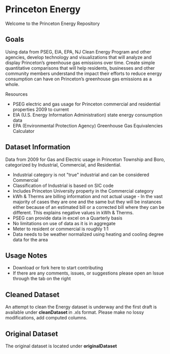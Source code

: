 # Princeton Energy

Welcome to the Princeton Energy Repository

## Goals
Using data from PSEG, EIA, EPA, NJ Clean Energy Program and other agencies, develop technology and visualizations that will analyze and display Princeton’s greenhouse gas emissions over time. Create simple quantitative comparisons that will help residents, businesses and other community members understand the impact their efforts to reduce energy consumption can have on Princeton’s greenhouse gas emissions as a whole.

Resources
- PSEG electric and gas usage for Princeton commercial and residential properties 2009 to current 
- EIA (U.S. Energy Information Administration) state energy consumption data
- EPA (Environmental Protection Agency) Greenhouse Gas Equivalencies Calculator

## Dataset Information
Data from 2009 for Gas and Electric usage in Princeton Township and Boro, categorized by Industrial, Commercial, and Residential.

- Industrial category is not "true" industrial and can be considered Commercial 
- Classification of Industrial is based on SIC code 
- Includes Princeton University property in the Commercial category
- kWh & Therms are billing information and not actual usage -  In the vast majority of cases they are one and the same but they will be instances either because of an estimated bill or a corrected bill where they can be different. This explains negative values in kWh & Therms.
- PSEG can provide data in excel on a Quarterly basis 
- No limitations on use of data as it is in aggregate 
- Meter to resident or commercial is roughly 1:1
- Data needs to be weather normalized using heating and cooling degree data for the area

## Usage Notes
- Download or fork here to start contributing
- If there are any comments, issues, or suggestions please open an Issue through the tab on the right

## Cleaned Dataset
An attempt to clean the Energy dataset is underway and the first draft is available under <b> cleanDataset </b> in .xls format. 
Please make no lossy modifications, add computed columns.

## Original Dataset
The original dataset is located under <b> originalDataset </b>
